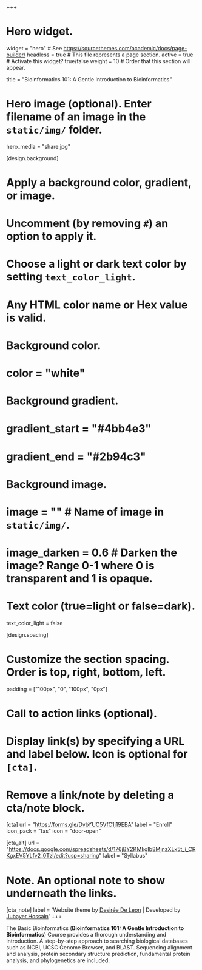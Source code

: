 +++
# Hero widget.
widget = "hero"  # See https://sourcethemes.com/academic/docs/page-builder/
headless = true  # This file represents a page section.
active = true  # Activate this widget? true/false
weight = 10  # Order that this section will appear.

title = "Bioinformatics 101: A Gentle Introduction to Bioinformatics"
# Hero image (optional). Enter filename of an image in the `static/img/` folder.
hero_media = "share.jpg"

[design.background]
  # Apply a background color, gradient, or image.
  #   Uncomment (by removing `#`) an option to apply it.
  #   Choose a light or dark text color by setting `text_color_light`.
  #   Any HTML color name or Hex value is valid.

  # Background color.
  # color = "white"
  
  # Background gradient.
  # gradient_start = "#4bb4e3"
  # gradient_end = "#2b94c3"
  
  # Background image.
  # image = ""  # Name of image in `static/img/`.
  # image_darken = 0.6  # Darken the image? Range 0-1 where 0 is transparent and 1 is opaque.

  # Text color (true=light or false=dark).
  text_color_light = false
  
[design.spacing]
  # Customize the section spacing. Order is top, right, bottom, left.
  padding = ["100px", "0", "100px", "0px"]

# Call to action links (optional).
#   Display link(s) by specifying a URL and label below. Icon is optional for `[cta]`.
#   Remove a link/note by deleting a cta/note block.
[cta]
  url = "https://forms.gle/DvbYUC5VfC1j19EBA"
  label = "Enroll"
  icon_pack = "fas"
  icon = "door-open"
  
[cta_alt]
  url = "https://docs.google.com/spreadsheets/d/176jBY2KMkgIb8MjnzXLx5t_i_CRKgxEV5YLfv2_0TzI/edit?usp=sharing"
  label = "Syllabus"

# Note. An optional note to show underneath the links.
[cta_note]
  label = 'Website theme by [Desirée De Leon](http://desiree.rbind.io/) | Developed by [Jubayer Hossain](jhossain.com)'
+++

The Basic Bioinformatics (**Bioinformatics 101: A Gentle Introduction to Bioinformatics**) Course provides a thorough understanding and introduction. A step-by-step approach to searching biological databases such as NCBI, UCSC Genome Browser, and BLAST. Sequencing alignment and analysis, protein secondary structure prediction, fundamental protein analysis, and phylogenetics are included.




